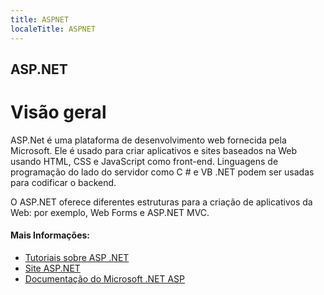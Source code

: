 ```yaml
---
title: ASPNET
localeTitle: ASPNET
---
```

## ASP.NET

# Visão geral

ASP.Net é uma plataforma de desenvolvimento web fornecida pela Microsoft. Ele é usado para criar aplicativos e sites baseados na Web usando HTML, CSS e JavaScript como front-end. Linguagens de programação do lado do servidor como C # e VB .NET podem ser usadas para codificar o backend.

O ASP.NET oferece diferentes estruturas para a criação de aplicativos da Web: por exemplo, Web Forms e ASP.NET MVC.

#### Mais Informações:

*   [Tutoriais sobre ASP .NET](https://www.tutorialspoint.com/asp.net/)
*   [Site ASP.NET](https://www.asp.net/)
*   [Documentação do Microsoft .NET ASP](https://docs.microsoft.com/en-us/aspnet/#pivot=aspnet/)